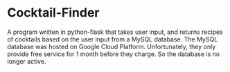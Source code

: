 # Cocktail-Finder
A program written in python-flask that takes user input, and returns recipes of cocktails based on the user input from a MySQL database.
The MySQL database was hosted on Google Cloud Platform. Unfortunately, they only provide free service for 1 month before they charge. So the database is no longer active. 
